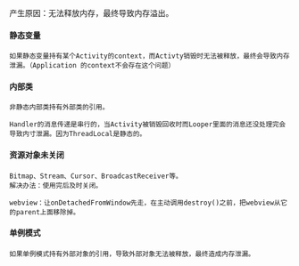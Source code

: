 产生原因：无法释放内存，最终导致内存溢出。

#### 静态变量
    
    如果静态变量持有某个Activity的context，而Activty销毁时无法被释放，最终会导致内存泄漏。（Application 的context不会存在这个问题）
    
#### 内部类
    
    非静态内部类持有外部类的引用。
    
    Handler的消息传递是串行的，当Activity被销毁回收时而Looper里面的消息还没处理完会导致内寸泄漏。因为ThreadLocal是静态的。
    
#### 资源对象未关闭
    
    Bitmap、Stream、Cursor、BroadcastReceiver等。
    解决办法：使用完后及时关闭。
    
    webview：让onDetachedFromWindow先走，在主动调用destroy()之前，把webview从它的parent上面移除掉。
    
#### 单例模式

    如果单例模式持有外部对象的引用，导致外部对象无法被释放，最终造成内存泄漏。